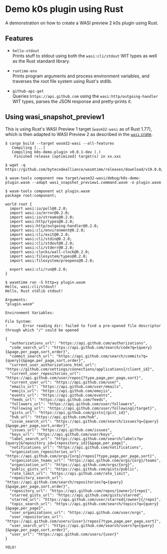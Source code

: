 # Demo k0s plugin using Rust

A demonstration on how to create a WASI preview 2 k0s plugin using Rust.

## Features

* `hello-stdout`  
  Prints stuff to stdout using both the `wasi:cli/stdout` WIT types as well as
  the Rust standard library.

* `runtime-env`  
  Prints program arguments and process environment variables, and traverses the
  root file system using Rust's stdlib.

* `github-api-get`  
  Queries `https://api.github.com` using the `wasi:http/outgoing-handler` WIT
  types, parses the JSON response and pretty-prints it.  

## Using wasi_snapshot_preview1

This is using Rust's WASI Preview 1 target (`wasm32-wasi` as of Rust 1.77),
which is then adapted to WASI Preview 2 as described in the [`wasi`
crate](https://docs.rs/wasi/0.13.0+wasi-0.2.0/wasi/index.html#using-this-crate).

```console
$ cargo build --target wasm32-wasi --all-features
   Compiling [...]
   Compiling k0s-demo-plugin v0.0.1-dev (.)
    Finished release [optimized] target(s) in xx.xxs

$ wget -q https://github.com/bytecodealliance/wasmtime/releases/download/v19.0.0/wasi_snapshot_preview1.command.wasm

$ wasm-tools component new target/wasm32-wasi/debug/k0s-demo-plugin.wasm --adapt wasi_snapshot_preview1.command.wasm -o plugin.wasm

$ wasm-tools component wit plugin.wasm
package root:component;

world root {
  import wasi:io/poll@0.2.0;
  import wasi:io/error@0.2.0;
  import wasi:io/streams@0.2.0;
  import wasi:http/types@0.2.0;
  import wasi:http/outgoing-handler@0.2.0;
  import wasi:cli/environment@0.2.0;
  import wasi:cli/exit@0.2.0;
  import wasi:cli/stdin@0.2.0;
  import wasi:cli/stdout@0.2.0;
  import wasi:cli/stderr@0.2.0;
  import wasi:clocks/wall-clock@0.2.0;
  import wasi:filesystem/types@0.2.0;
  import wasi:filesystem/preopens@0.2.0;

  export wasi:cli/run@0.2.0;
}

$ wasmtime run -S http=y plugin.wasm
Hello, wasi:cli/stdout!
Hello, Rust stdlib stdout!

Arguments:
"plugin.wasm"

Environment Variables:

File System:
!       Error reading dir: failed to find a pre-opened file descriptor through which "/" could be opened

{
  "authorizations_url": "https://api.github.com/authorizations",
  "code_search_url": "https://api.github.com/search/code?q={query}{&page,per_page,sort,order}",
  "commit_search_url": "https://api.github.com/search/commits?q={query}{&page,per_page,sort,order}",
  "current_user_authorizations_html_url": "https://github.com/settings/connections/applications{/client_id}",
  "current_user_repositories_url": "https://api.github.com/user/repos{?type,page,per_page,sort}",
  "current_user_url": "https://api.github.com/user",
  "emails_url": "https://api.github.com/user/emails",
  "emojis_url": "https://api.github.com/emojis",
  "events_url": "https://api.github.com/events",
  "feeds_url": "https://api.github.com/feeds",
  "followers_url": "https://api.github.com/user/followers",
  "following_url": "https://api.github.com/user/following{/target}",
  "gists_url": "https://api.github.com/gists{/gist_id}",
  "hub_url": "https://api.github.com/hub",
  "issue_search_url": "https://api.github.com/search/issues?q={query}{&page,per_page,sort,order}",
  "issues_url": "https://api.github.com/issues",
  "keys_url": "https://api.github.com/user/keys",
  "label_search_url": "https://api.github.com/search/labels?q={query}&repository_id={repository_id}{&page,per_page}",
  "notifications_url": "https://api.github.com/notifications",
  "organization_repositories_url": "https://api.github.com/orgs/{org}/repos{?type,page,per_page,sort}",
  "organization_teams_url": "https://api.github.com/orgs/{org}/teams",
  "organization_url": "https://api.github.com/orgs/{org}",
  "public_gists_url": "https://api.github.com/gists/public",
  "rate_limit_url": "https://api.github.com/rate_limit",
  "repository_search_url": "https://api.github.com/search/repositories?q={query}{&page,per_page,sort,order}",
  "repository_url": "https://api.github.com/repos/{owner}/{repo}",
  "starred_gists_url": "https://api.github.com/gists/starred",
  "starred_url": "https://api.github.com/user/starred{/owner}{/repo}",
  "topic_search_url": "https://api.github.com/search/topics?q={query}{&page,per_page}",
  "user_organizations_url": "https://api.github.com/user/orgs",
  "user_repositories_url": "https://api.github.com/users/{user}/repos{?type,page,per_page,sort}",
  "user_search_url": "https://api.github.com/search/users?q={query}{&page,per_page,sort,order}",
  "user_url": "https://api.github.com/users/{user}"
}

YOLO!

```
